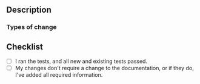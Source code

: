 <!--- Provide a general summary of your changes in the title. -->

## Description
<!--- Use this section to describe your changes. If your changes required
testing, include information about the testing environment and the tests you
ran. If your test fixes a bug reported in an issue, don't forget to include the
issue number. If your PR is still a work in progress, that's totally fine – just
include a note to let us know. -->

### Types of change
<!-- What type of change does your PR cover? Is it a bug fix, an enhancement
or new feature, or a change to the documentation? -->

## Checklist
<!--- Before you submit the PR, go over this checklist and make sure you can
tick off all the boxes. [] to [x] -->
<!-- - [ ] I have submitted the Contributor Agreement. -->
- [ ] I ran the tests, and all new and existing tests passed.
- [ ] My changes don't require a change to the documentation, or if they do, I've added all required information.